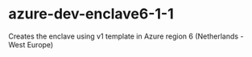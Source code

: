# azure-dev-enclave6-1-1
Creates the enclave using v1 template in Azure region 6 (Netherlands - West Europe)
